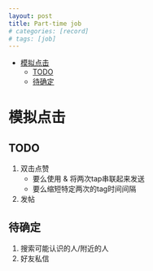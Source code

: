 ```yaml
---
layout: post
title: Part-time job
# categories: [record]
# tags: [job]
---
```

- [模拟点击](#模拟点击)
  - [TODO](#todo)
  - [待确定](#待确定)

# 模拟点击

## TODO
1. 双击点赞
   - 要么使用 & 将两次tap串联起来发送
   - 要么缩短特定两次的tag时间间隔
2. 发帖

## 待确定
1. 搜索可能认识的人/附近的人
1. 好友私信
